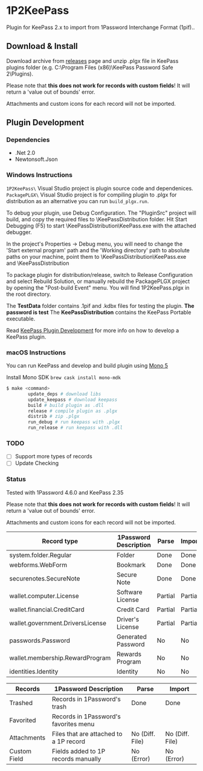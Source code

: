 # 1P2KeePass

Plugin for KeePass 2.x to import from 1Password Interchange Format (1pif)..


## Download & Install

Download archive from [releases](https://github.com/diimdeep/1P2KeePass/releases) page and unzip .plgx file in KeePass plugins folder (e.g. C:\Program Files (x86)\KeePass Password Safe 2\Plugins).

Please note that **this does not work for records with custom fields**! It will return a 'value out of bounds' error.

Attachments and custom icons for each record will not be imported.


## Plugin Development

### Dependencies

- .Net 2.0
- Newtonsoft.Json

### Windows Instructions

`1P2KeePass\` Visual Studio project is plugin source code and dependenices. 
`PackagePLGX\` Visual Studio project is for compiling plugin to .plgx for distribution as an alternative you can run `build_plgx.run`.


To debug your plugin, use Debug Configuration. The "PluginSrc" project will build, and copy the required files to \KeePassDistribution folder.
Hit Start Debugging (F5) to start \KeePassDistribution\KeePass.exe with the attached debugger.

In the project's Properties -> Debug menu, you will need to change the 'Start external program' path and the 'Working directory' path to absolute paths on your machine, point them to \KeePassDistribution\KeePass.exe and \KeePassDistribution

To package plugin for distribution/release, switch to Release Configuration and select Rebuild Solution, or manually rebuild the PackagePLGX project by opening the "Post-build Event" menu.
You will find 1P2KeePass.plgx in the root directory.

The **TestData** folder contains .1pif and .kdbx files for testing the plugin. **The password is test**
The **KeePassDistribution** contains the KeePass Portable executable.

Read [KeePass Plugin Development](http://keepass.info/help/v2_dev/plg_index.html) for more info on how to develop a KeePass plugin.


### macOS Instructions

You can run KeePass and develop and build plugin using [Mono 5](http://www.mono-project.com/docs/about-mono/releases/5.0.0/)

Install Mono SDK `brew cask install mono-mdk` 

```bash
$ make <command>
		update_deps # download libs
		update_keepass # download keepass
		build # build plugin as .dll
		release # compile plugin as .plgx
		distrib # zip .plgx
		run_debug # run keepass with .plgx
		run_release # run keepass with .dll
```

### TODO

- [ ] Support more types of records
- [ ] Update Checking
 
### Status

Tested with 1Password 4.6.0 and KeePass 2.35

Please note that **this does not work for records with custom fields**! It will return a 'value out of bounds' error.

Attachments and custom icons for each record will not be imported.

|           Record type            |   1Password Description   | Parse   |  Import   |
| -------------------------------- | ------------------------- | ------- | --------- |
| system.folder.Regular            | Folder                    | Done    | Done      |
| webforms.WebForm                 | Bookmark                  | Done    | Done      |
| securenotes.SecureNote           | Secure Note               | Done    | Done      |
| wallet.computer.License          | Software License          | Partial | Partial   |
| wallet.financial.CreditCard      | Credit Card               | Partial | Partial   |
| wallet.government.DriversLicense | Driver's License          | Partial | Partial   |
| passwords.Password               | Generated Password        | No      | No        |
| wallet.membership.RewardProgram  | Rewards Program           | No      | No        |
| identities.Identity              | Identity                  | No      | No        |

|  Records   |    1Password Description              | Parse           | Import           |
| ---------- | ------------------------------------- | -------------   | ---------------- |
| Trashed    | Records in 1Password's trash          | Done            | Done             |
| Favorited  | Records in 1Password's favorites menu |                 |                  |
|Attachments | Files that are attached to a 1P record| No (Diff. File) | No (Diff. File)  |
|Custom Field|Fields added to 1P records manually    | No (Error)      | No (Error)       |

